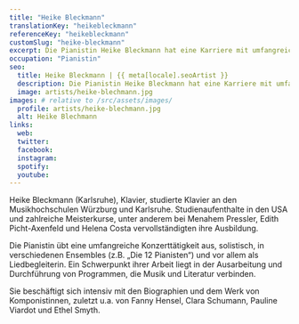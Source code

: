 ```yaml
---
title: "Heike Bleckmann"
translationKey: "heikebleckmann"
referenceKey: "heikebleckmann"
customSlug: "heike-bleckmann"
excerpt: Die Pianistin Heike Bleckmann hat eine Karriere mit umfangreicher Solokonzerttätigkeit, aber auch mit verschiedenen Ensembles und als Liedbegleiterin.
occupation: "Pianistin"
seo:
  title: Heike Bleckmann | {{ meta[locale].seoArtist }}
  description: Die Pianistin Heike Bleckmann hat eine Karriere mit umfangreicher Solokonzerttätigkeit und ist Teil verschiedener Ensembles.
  image: artists/heike-blechmann.jpg
images: # relative to /src/assets/images/
  profile: artists/heike-blechmann.jpg
  alt: Heike Blechmann
links:
  web:
  twitter:
  facebook:
  instagram:
  spotify:
  youtube:
---
```


Heike Bleckmann (Karlsruhe), Klavier, studierte Klavier an den Musikhochschulen Würzburg und Karlsruhe. Studienaufenthalte in den USA und zahlreiche Meisterkurse, unter anderem bei Menahem Pressler, Edith Picht-Axenfeld und Helena Costa vervollständigten ihre Ausbildung.

Die Pianistin übt eine umfangreiche Konzerttätigkeit aus, solistisch, in verschiedenen Ensembles (z.B. „Die 12 Pianisten“) und vor allem als Liedbegleiterin. Ein Schwerpunkt ihrer Arbeit liegt in der Ausarbeitung und Durchführung von Programmen, die Musik und Literatur verbinden.

Sie beschäftigt sich intensiv mit den Biographien und dem Werk von Komponistinnen, zuletzt u.a. von Fanny Hensel, Clara Schumann, Pauline Viardot und Ethel Smyth.

